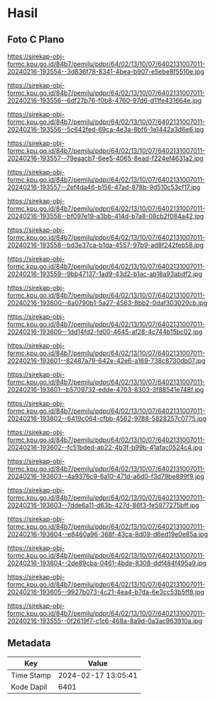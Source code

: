 # Hasil

## Foto C Plano

https://sirekap-obj-formc.kpu.go.id/84b7/pemilu/pdpr/64/02/13/10/07/6402131007011-20240216-193554--3d836f78-8341-4bea-b907-e5ebe8f5510e.jpg

https://sirekap-obj-formc.kpu.go.id/84b7/pemilu/pdpr/64/02/13/10/07/6402131007011-20240216-193556--6df27b76-f0b8-4760-97d6-d11fe431664e.jpg

https://sirekap-obj-formc.kpu.go.id/84b7/pemilu/pdpr/64/02/13/10/07/6402131007011-20240216-193556--5c642fed-69ca-4e3a-8bf6-1e1442a3d6e6.jpg

https://sirekap-obj-formc.kpu.go.id/84b7/pemilu/pdpr/64/02/13/10/07/6402131007011-20240216-193557--79eaacb7-6ee5-4065-8ead-f224ef4631a2.jpg

https://sirekap-obj-formc.kpu.go.id/84b7/pemilu/pdpr/64/02/13/10/07/6402131007011-20240216-193557--2ef4da46-b156-47ad-878b-9d510c53cf17.jpg

https://sirekap-obj-formc.kpu.go.id/84b7/pemilu/pdpr/64/02/13/10/07/6402131007011-20240216-193558--bf097e19-a3bb-414d-b7a8-08cb2f084a42.jpg

https://sirekap-obj-formc.kpu.go.id/84b7/pemilu/pdpr/64/02/13/10/07/6402131007011-20240216-193558--bd3e37ca-b1da-4557-97b9-ad8f242feb58.jpg

https://sirekap-obj-formc.kpu.go.id/84b7/pemilu/pdpr/64/02/13/10/07/6402131007011-20240216-193559--9bb47137-1ad9-43d2-b1ac-ab18a93abdf2.jpg

https://sirekap-obj-formc.kpu.go.id/84b7/pemilu/pdpr/64/02/13/10/07/6402131007011-20240216-193600--6a0790b1-5a27-4563-8bb2-0daf303020cb.jpg

https://sirekap-obj-formc.kpu.go.id/84b7/pemilu/pdpr/64/02/13/10/07/6402131007011-20240216-193600--1dd14fd2-fd00-4645-af28-4c744b15bc02.jpg

https://sirekap-obj-formc.kpu.go.id/84b7/pemilu/pdpr/64/02/13/10/07/6402131007011-20240216-193601--82487a79-642e-42e6-a169-738c8730db07.jpg

https://sirekap-obj-formc.kpu.go.id/84b7/pemilu/pdpr/64/02/13/10/07/6402131007011-20240216-193601--b5709732-edde-4703-8303-3f88541e748f.jpg

https://sirekap-obj-formc.kpu.go.id/84b7/pemilu/pdpr/64/02/13/10/07/6402131007011-20240216-193602--6419c064-cfbb-4562-9788-5828257c0775.jpg

https://sirekap-obj-formc.kpu.go.id/84b7/pemilu/pdpr/64/02/13/10/07/6402131007011-20240216-193602--fc51bded-ab22-4b3f-b99b-41afac0524c4.jpg

https://sirekap-obj-formc.kpu.go.id/84b7/pemilu/pdpr/64/02/13/10/07/6402131007011-20240216-193603--4a9376c9-6a10-471d-a6d0-f3d79be899f9.jpg

https://sirekap-obj-formc.kpu.go.id/84b7/pemilu/pdpr/64/02/13/10/07/6402131007011-20240216-193603--7dde6a11-d63b-427d-86f3-fe5977275bff.jpg

https://sirekap-obj-formc.kpu.go.id/84b7/pemilu/pdpr/64/02/13/10/07/6402131007011-20240216-193604--e8460a96-368f-43ca-8d09-d6ed19e0e85a.jpg

https://sirekap-obj-formc.kpu.go.id/84b7/pemilu/pdpr/64/02/13/10/07/6402131007011-20240216-193604--2de89cba-0461-4bde-8308-ddf484f495a9.jpg

https://sirekap-obj-formc.kpu.go.id/84b7/pemilu/pdpr/64/02/13/10/07/6402131007011-20240216-193605--9927b073-4c21-4ea4-b7da-6e3cc53b5ff8.jpg

https://sirekap-obj-formc.kpu.go.id/84b7/pemilu/pdpr/64/02/13/10/07/6402131007011-20240216-193555--0f2619f7-c1c6-468a-8a9d-0a3ac963910a.jpg


## Metadata

| Key        | Value               |
| ---------- | ------------------- |
| Time Stamp | 2024-02-17 13:05:41 |
| Kode Dapil | 6401                |



